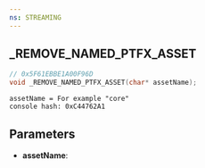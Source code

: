 ```yaml
---
ns: STREAMING
---
```

## _REMOVE_NAMED_PTFX_ASSET

```c
// 0x5F61EBBE1A00F96D
void _REMOVE_NAMED_PTFX_ASSET(char* assetName);
```

```
assetName = For example "core"  
console hash: 0xC44762A1  
```

## Parameters
* **assetName**: 

